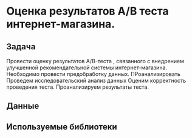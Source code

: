 # Оценка результатов A/B теста интернет-магазина.
## Задача
Провести оценку результатов A/B-теста , связанного с внедрением улучшенной рекомендательной системы интернет-магазина. Необходимо провести предобработку данных. ПРоанализировать
Проведем исследовательский анализ данных
Оценим корректность проведения теста.
Проанализируем результаты теста.
## Данные
## Используемые библиотеки
